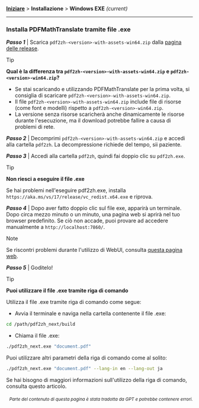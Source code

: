 [**Iniziare**](./getting-started.md) > **Installazione** > **Windows EXE** _(current)_

---

### Installa PDFMathTranslate tramite file .exe

***Passo 1*** | Scarica `pdf2zh-<version>-with-assets-win64.zip` dalla [pagina delle release](https://github.com/PDFMathTranslate/PDFMathTranslate-next/releases).

> [!TIP]
> **Qual è la differenza tra `pdf2zh-<version>-with-assets-win64.zip` e `pdf2zh-<version>-win64.zip`?**
>
> - Se stai scaricando e utilizzando PDFMathTranslate per la prima volta, si consiglia di scaricare `pdf2zh-<version>-with-assets-win64.zip`.
> - Il file `pdf2zh-<version>-with-assets-win64.zip` include file di risorse (come font e modelli) rispetto a `pdf2zh-<version>-win64.zip`.
> - La versione senza risorse scaricherà anche dinamicamente le risorse durante l'esecuzione, ma il download potrebbe fallire a causa di problemi di rete.

***Passo 2*** | Decomprimi `pdf2zh-<version>-with-assets-win64.zip` e accedi alla cartella `pdf2zh`. La decompressione richiede del tempo, sii paziente.

***Passo 3*** | Accedi alla cartella `pdf2zh`, quindi fai doppio clic su `pdf2zh.exe`.

> [!TIP]
> **Non riesci a eseguire il file .exe**
>
> Se hai problemi nell'eseguire pdf2zh.exe, installa `https://aka.ms/vs/17/release/vc_redist.x64.exe` e riprova.

***Passo 4*** | Dopo aver fatto doppio clic sul file exe, apparirà un terminale. Dopo circa mezzo minuto o un minuto, una pagina web si aprirà nel tuo browser predefinito. Se ciò non accade, puoi provare ad accedere manualmente a `http://localhost:7860/`.

> [!NOTE]
>
> Se riscontri problemi durante l'utilizzo di WebUI, consulta [questa pagina web](./USAGE_webui.md).

***Passo 5*** | Goditelo!

> [!TIP]
> **Puoi utilizzare il file .exe tramite riga di comando**
>
> Utilizza il file .exe tramite riga di comando come segue:
>
> - Avvia il terminale e naviga nella cartella contenente il file .exe:
>
> ```bash
> cd /path/pdf2zh_next/build
> ```
>
> - Chiama il file .exe:
>
> ```bash
> ./pdf2zh_next.exe "document.pdf"
> ```
>
> Puoi utilizzare altri parametri della riga di comando come al solito:
>
> ```bash
> ./pdf2zh_next.exe "document.pdf" --lang-in en --lang-out ja
> ```
>
> Se hai bisogno di maggiori informazioni sull'utilizzo della riga di comando, consulta questo articolo.

<div align="right"> 
<h6><small>Parte del contenuto di questa pagina è stata tradotta da GPT e potrebbe contenere errori.</small></h6>